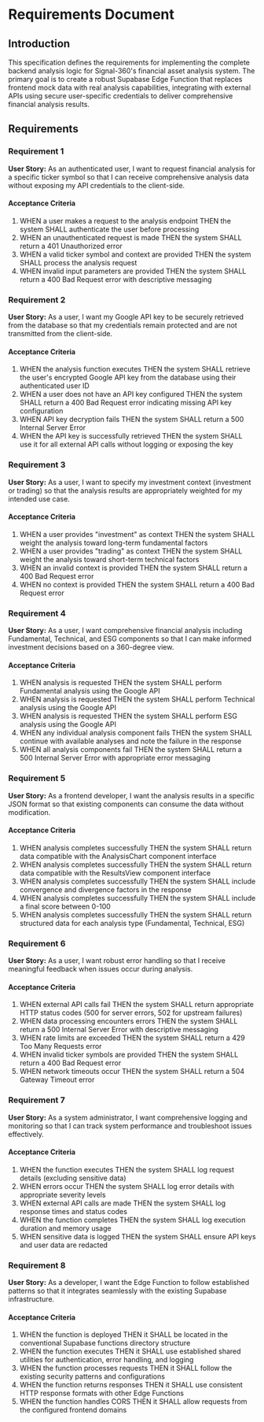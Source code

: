 # Requirements Document

## Introduction

This specification defines the requirements for implementing the complete backend analysis logic for Signal-360's financial asset analysis system. The primary goal is to create a robust Supabase Edge Function that replaces frontend mock data with real analysis capabilities, integrating with external APIs using secure user-specific credentials to deliver comprehensive financial analysis results.

## Requirements

### Requirement 1

**User Story:** As an authenticated user, I want to request financial analysis for a specific ticker symbol so that I can receive comprehensive analysis data without exposing my API credentials to the client-side.

#### Acceptance Criteria

1. WHEN a user makes a request to the analysis endpoint THEN the system SHALL authenticate the user before processing
2. WHEN an unauthenticated request is made THEN the system SHALL return a 401 Unauthorized error
3. WHEN a valid ticker symbol and context are provided THEN the system SHALL process the analysis request
4. WHEN invalid input parameters are provided THEN the system SHALL return a 400 Bad Request error with descriptive messaging

### Requirement 2

**User Story:** As a user, I want my Google API key to be securely retrieved from the database so that my credentials remain protected and are not transmitted from the client-side.

#### Acceptance Criteria

1. WHEN the analysis function executes THEN the system SHALL retrieve the user's encrypted Google API key from the database using their authenticated user ID
2. WHEN a user does not have an API key configured THEN the system SHALL return a 400 Bad Request error indicating missing API key configuration
3. WHEN API key decryption fails THEN the system SHALL return a 500 Internal Server Error
4. WHEN the API key is successfully retrieved THEN the system SHALL use it for all external API calls without logging or exposing the key

### Requirement 3

**User Story:** As a user, I want to specify my investment context (investment or trading) so that the analysis results are appropriately weighted for my intended use case.

#### Acceptance Criteria

1. WHEN a user provides "investment" as context THEN the system SHALL weight the analysis toward long-term fundamental factors
2. WHEN a user provides "trading" as context THEN the system SHALL weight the analysis toward short-term technical factors
3. WHEN an invalid context is provided THEN the system SHALL return a 400 Bad Request error
4. WHEN no context is provided THEN the system SHALL return a 400 Bad Request error

### Requirement 4

**User Story:** As a user, I want comprehensive financial analysis including Fundamental, Technical, and ESG components so that I can make informed investment decisions based on a 360-degree view.

#### Acceptance Criteria

1. WHEN analysis is requested THEN the system SHALL perform Fundamental analysis using the Google API
2. WHEN analysis is requested THEN the system SHALL perform Technical analysis using the Google API
3. WHEN analysis is requested THEN the system SHALL perform ESG analysis using the Google API
4. WHEN any individual analysis component fails THEN the system SHALL continue with available analyses and note the failure in the response
5. WHEN all analysis components fail THEN the system SHALL return a 500 Internal Server Error with appropriate error messaging

### Requirement 5

**User Story:** As a frontend developer, I want the analysis results in a specific JSON format so that existing components can consume the data without modification.

#### Acceptance Criteria

1. WHEN analysis completes successfully THEN the system SHALL return data compatible with the AnalysisChart component interface
2. WHEN analysis completes successfully THEN the system SHALL return data compatible with the ResultsView component interface
3. WHEN analysis completes successfully THEN the system SHALL include convergence and divergence factors in the response
4. WHEN analysis completes successfully THEN the system SHALL include a final score between 0-100
5. WHEN analysis completes successfully THEN the system SHALL return structured data for each analysis type (Fundamental, Technical, ESG)

### Requirement 6

**User Story:** As a user, I want robust error handling so that I receive meaningful feedback when issues occur during analysis.

#### Acceptance Criteria

1. WHEN external API calls fail THEN the system SHALL return appropriate HTTP status codes (500 for server errors, 502 for upstream failures)
2. WHEN data processing encounters errors THEN the system SHALL return a 500 Internal Server Error with descriptive messaging
3. WHEN rate limits are exceeded THEN the system SHALL return a 429 Too Many Requests error
4. WHEN invalid ticker symbols are provided THEN the system SHALL return a 400 Bad Request error
5. WHEN network timeouts occur THEN the system SHALL return a 504 Gateway Timeout error

### Requirement 7

**User Story:** As a system administrator, I want comprehensive logging and monitoring so that I can track system performance and troubleshoot issues effectively.

#### Acceptance Criteria

1. WHEN the function executes THEN the system SHALL log request details (excluding sensitive data)
2. WHEN errors occur THEN the system SHALL log error details with appropriate severity levels
3. WHEN external API calls are made THEN the system SHALL log response times and status codes
4. WHEN the function completes THEN the system SHALL log execution duration and memory usage
5. WHEN sensitive data is logged THEN the system SHALL ensure API keys and user data are redacted

### Requirement 8

**User Story:** As a developer, I want the Edge Function to follow established patterns so that it integrates seamlessly with the existing Supabase infrastructure.

#### Acceptance Criteria

1. WHEN the function is deployed THEN it SHALL be located in the conventional Supabase functions directory structure
2. WHEN the function executes THEN it SHALL use established shared utilities for authentication, error handling, and logging
3. WHEN the function processes requests THEN it SHALL follow the existing security patterns and configurations
4. WHEN the function returns responses THEN it SHALL use consistent HTTP response formats with other Edge Functions
5. WHEN the function handles CORS THEN it SHALL allow requests from the configured frontend domains
